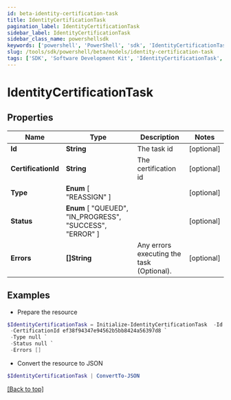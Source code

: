 ```yaml
---
id: beta-identity-certification-task
title: IdentityCertificationTask
pagination_label: IdentityCertificationTask
sidebar_label: IdentityCertificationTask
sidebar_class_name: powershellsdk
keywords: ['powershell', 'PowerShell', 'sdk', 'IdentityCertificationTask', 'BetaIdentityCertificationTask'] 
slug: /tools/sdk/powershell/beta/models/identity-certification-task
tags: ['SDK', 'Software Development Kit', 'IdentityCertificationTask', 'BetaIdentityCertificationTask']
---
```



# IdentityCertificationTask

## Properties

Name | Type | Description | Notes
------------ | ------------- | ------------- | -------------
**Id** | **String** | The task id | [optional] 
**CertificationId** | **String** | The certification id | [optional] 
**Type** |  **Enum** [  "REASSIGN" ] |  | [optional] 
**Status** |  **Enum** [  "QUEUED",    "IN_PROGRESS",    "SUCCESS",    "ERROR" ] |  | [optional] 
**Errors** | **[]String** | Any errors executing the task (Optional). | [optional] 

## Examples

- Prepare the resource
```powershell
$IdentityCertificationTask = Initialize-IdentityCertificationTask  -Id abcd-ef12-3456 `
 -CertificationId ef38f94347e94562b5bb8424a56397d8 `
 -Type null `
 -Status null `
 -Errors []
```

- Convert the resource to JSON
```powershell
$IdentityCertificationTask | ConvertTo-JSON
```


[[Back to top]](#) 

